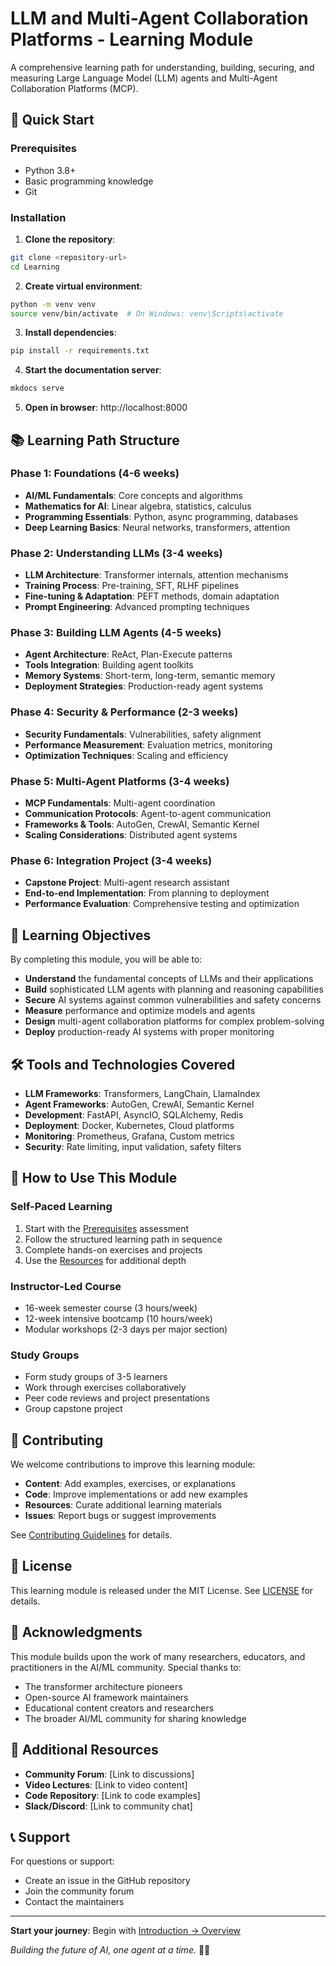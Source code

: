 # LLM and Multi-Agent Collaboration Platforms - Learning Module

A comprehensive learning path for understanding, building, securing, and measuring Large Language Model (LLM) agents and Multi-Agent Collaboration Platforms (MCP).

## 🚀 Quick Start

### Prerequisites
- Python 3.8+
- Basic programming knowledge
- Git

### Installation

1. **Clone the repository**:
```bash
git clone <repository-url>
cd Learning
```

2. **Create virtual environment**:
```bash
python -m venv venv
source venv/bin/activate  # On Windows: venv\Scripts\activate
```

3. **Install dependencies**:
```bash
pip install -r requirements.txt
```

4. **Start the documentation server**:
```bash
mkdocs serve
```

5. **Open in browser**: http://localhost:8000

## 📚 Learning Path Structure

### Phase 1: Foundations (4-6 weeks)
- **AI/ML Fundamentals**: Core concepts and algorithms
- **Mathematics for AI**: Linear algebra, statistics, calculus
- **Programming Essentials**: Python, async programming, databases
- **Deep Learning Basics**: Neural networks, transformers, attention

### Phase 2: Understanding LLMs (3-4 weeks)
- **LLM Architecture**: Transformer internals, attention mechanisms
- **Training Process**: Pre-training, SFT, RLHF pipelines
- **Fine-tuning & Adaptation**: PEFT methods, domain adaptation
- **Prompt Engineering**: Advanced prompting techniques

### Phase 3: Building LLM Agents (4-5 weeks)
- **Agent Architecture**: ReAct, Plan-Execute patterns
- **Tools Integration**: Building agent toolkits
- **Memory Systems**: Short-term, long-term, semantic memory
- **Deployment Strategies**: Production-ready agent systems

### Phase 4: Security & Performance (2-3 weeks)
- **Security Fundamentals**: Vulnerabilities, safety alignment
- **Performance Measurement**: Evaluation metrics, monitoring
- **Optimization Techniques**: Scaling and efficiency

### Phase 5: Multi-Agent Platforms (3-4 weeks)
- **MCP Fundamentals**: Multi-agent coordination
- **Communication Protocols**: Agent-to-agent communication
- **Frameworks & Tools**: AutoGen, CrewAI, Semantic Kernel
- **Scaling Considerations**: Distributed agent systems

### Phase 6: Integration Project (3-4 weeks)
- **Capstone Project**: Multi-agent research assistant
- **End-to-end Implementation**: From planning to deployment
- **Performance Evaluation**: Comprehensive testing and optimization

## 🎯 Learning Objectives

By completing this module, you will be able to:

- **Understand** the fundamental concepts of LLMs and their applications
- **Build** sophisticated LLM agents with planning and reasoning capabilities  
- **Secure** AI systems against common vulnerabilities and safety concerns
- **Measure** performance and optimize models and agents
- **Design** multi-agent collaboration platforms for complex problem-solving
- **Deploy** production-ready AI systems with proper monitoring

## 🛠️ Tools and Technologies Covered

- **LLM Frameworks**: Transformers, LangChain, LlamaIndex
- **Agent Frameworks**: AutoGen, CrewAI, Semantic Kernel
- **Development**: FastAPI, AsyncIO, SQLAlchemy, Redis
- **Deployment**: Docker, Kubernetes, Cloud platforms
- **Monitoring**: Prometheus, Grafana, Custom metrics
- **Security**: Rate limiting, input validation, safety filters

## 📖 How to Use This Module

### Self-Paced Learning
1. Start with the [Prerequisites](docs/introduction/prerequisites.md) assessment
2. Follow the structured learning path in sequence
3. Complete hands-on exercises and projects
4. Use the [Resources](docs/resources/learning.md) for additional depth

### Instructor-Led Course
- 16-week semester course (3 hours/week)
- 12-week intensive bootcamp (10 hours/week)
- Modular workshops (2-3 days per major section)

### Study Groups
- Form study groups of 3-5 learners
- Work through exercises collaboratively
- Peer code reviews and project presentations
- Group capstone project

## 🤝 Contributing

We welcome contributions to improve this learning module:

- **Content**: Add examples, exercises, or explanations
- **Code**: Improve implementations or add new examples
- **Resources**: Curate additional learning materials
- **Issues**: Report bugs or suggest improvements

See [Contributing Guidelines](CONTRIBUTING.md) for details.

## 📄 License

This learning module is released under the MIT License. See [LICENSE](LICENSE) for details.

## 🙏 Acknowledgments

This module builds upon the work of many researchers, educators, and practitioners in the AI/ML community. Special thanks to:

- The transformer architecture pioneers
- Open-source AI framework maintainers  
- Educational content creators and researchers
- The broader AI/ML community for sharing knowledge

## 🔗 Additional Resources

- **Community Forum**: [Link to discussions]
- **Video Lectures**: [Link to video content]
- **Code Repository**: [Link to code examples]
- **Slack/Discord**: [Link to community chat]

## 📞 Support

For questions or support:
- Create an issue in the GitHub repository
- Join the community forum
- Contact the maintainers

---

**Start your journey**: Begin with [Introduction → Overview](docs/introduction/overview.md)

*Building the future of AI, one agent at a time.* 🤖✨
